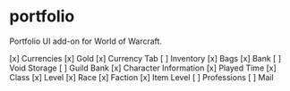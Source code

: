 # portfolio
Portfolio UI add-on for World of Warcraft.

[x] Currencies
    [x] Gold
    [x] Currency Tab
[ ] Inventory
    [x] Bags
    [x] Bank
    [ ] Void Storage
    [ ] Guild Bank
[x] Character Information
    [x] Played Time
    [x] Class
    [x] Level
    [x] Race
    [x] Faction
    [x] Item Level
[ ] Professions
[ ] Mail